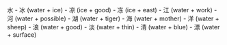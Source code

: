 水
    - 冰 (water + ice)
        - 凉 (ice + good)
        - 冻 (ice + east)
    - 江 (water + work)
        - 河 (water + possible)
        - 湖 (water + tiger)
    - 海 (water + mother)
        - 洋 (water + sheep)
        - 浪 (water + good)
    - 淡 (water + thin)
        - 清 (water + blue)
        - 漂 (water + surface)